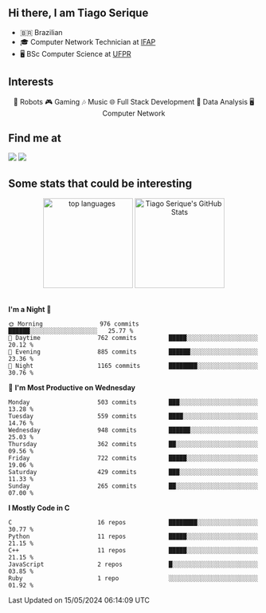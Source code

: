 
<h2> Hi there, I am Tiago Serique</h2>

<div>
	<ul>
		<li>🇧🇷 Brazilian</li>
		<li>🎓 Computer Network Technician at <a href="https://www.ifap.edu.br/">IFAP</a></li>
		<li>🖥️ BSc Computer Science at <a href="https://www.ufpr.br/portalufpr/">UFPR</a></li>
	</ul>
</div>


<h2>Interests</h2>

<div align="center">
	🤖 Robots 🎮 Gaming 🎶 Music 🌐 Full Stack Development 🎲 Data Analysis 🖥️ Computer Network
</div>

<h2>Find me at</h2>

<div>
	<a href="https://www.linkedin.com/in/tiago-serique"><img src="https://img.shields.io/badge/LinkedIn-0077B5?style=for-the-badge&logo=linkedin&logoColor=white"></a>
	<a href="https://www.instagram.com/tiago.serique/"><img src="https://img.shields.io/badge/Instagram-E4405F?style=for-the-badge&logo=instagram&logoColor=white"></a>
</div>

<h2>Some stats that could be interesting</h2>

<div align="center">
	<img height="180em" src="https://tiagoserique.vercel.app/api/top-langs/?layout=compact&theme=tokyonight&username=tiagoserique&langs_count=10&hide=makefile&exclude_repo=vim-mods" alt="top languages">
	<img height="180em" src="https://tiagoserique.vercel.app/api?username=tiagoserique&count_private=true&show_icons=true&theme=tokyonight&include_all_commits=true" alt="Tiago Serique's GitHub Stats">
</div> 

<br>

<!--START_SECTION:waka-->
**I'm a Night 🦉** 

```text
🌞 Morning                976 commits         ██████░░░░░░░░░░░░░░░░░░░   25.77 % 
🌆 Daytime                762 commits         █████░░░░░░░░░░░░░░░░░░░░   20.12 % 
🌃 Evening                885 commits         ██████░░░░░░░░░░░░░░░░░░░   23.36 % 
🌙 Night                  1165 commits        ████████░░░░░░░░░░░░░░░░░   30.76 % 
```
📅 **I'm Most Productive on Wednesday** 

```text
Monday                   503 commits         ███░░░░░░░░░░░░░░░░░░░░░░   13.28 % 
Tuesday                  559 commits         ████░░░░░░░░░░░░░░░░░░░░░   14.76 % 
Wednesday                948 commits         ██████░░░░░░░░░░░░░░░░░░░   25.03 % 
Thursday                 362 commits         ██░░░░░░░░░░░░░░░░░░░░░░░   09.56 % 
Friday                   722 commits         █████░░░░░░░░░░░░░░░░░░░░   19.06 % 
Saturday                 429 commits         ███░░░░░░░░░░░░░░░░░░░░░░   11.33 % 
Sunday                   265 commits         ██░░░░░░░░░░░░░░░░░░░░░░░   07.00 % 
```


**I Mostly Code in C** 

```text
C                        16 repos            ████████░░░░░░░░░░░░░░░░░   30.77 % 
Python                   11 repos            █████░░░░░░░░░░░░░░░░░░░░   21.15 % 
C++                      11 repos            █████░░░░░░░░░░░░░░░░░░░░   21.15 % 
JavaScript               2 repos             █░░░░░░░░░░░░░░░░░░░░░░░░   03.85 % 
Ruby                     1 repo              ░░░░░░░░░░░░░░░░░░░░░░░░░   01.92 % 
```




 Last Updated on 15/05/2024 06:14:09 UTC
<!--END_SECTION:waka-->
